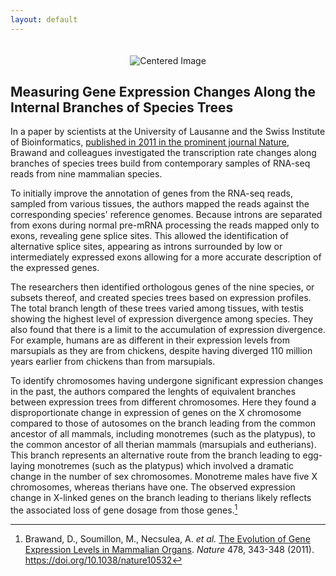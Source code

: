 ```yaml
---
layout: default
---
```


<div id="header" style="text-align: center;">
  <img src="{{ site.baseurl }}/docs/images/header.development.png" alt="Centered Image" style="margin-top: 20px;">
</div>

## Measuring Gene Expression Changes Along the Internal Branches of Species Trees

In a paper by scientists at the University of Lausanne and the Swiss Institute of Bioinformatics, [published in 2011 in the prominent journal Nature](https://doi.org/10.1038/nature10532), Brawand and colleagues investigated the transcription rate changes along branches of species trees build from contemporary samples of RNA-seq reads from nine mammalian species.

To initially improve the annotation of genes from the RNA-seq reads, sampled from various tissues, the authors mapped the reads against the corresponding species' reference genomes. Because introns are separated from exons during normal pre-mRNA processing the reads mapped only to exons, revealing gene splice sites. This allowed the identification of alternative splice sites, appearing as introns surrounded by low or intermediately expressed exons allowing for a more accurate description of the expressed genes.

The researchers then identified orthologous genes of the nine species, or subsets thereof, and created species trees based on expression profiles. The total branch length of these trees varied among tissues, with testis showing the highest level of expression divergence among species. They also found that there is a limit to the accumulation of expression divergence. For example, humans are as different in their expression levels from marsupials as they are from chickens, despite having diverged 110 million years earlier from chickens than from marsupials.

To identify chromosomes having undergone significant expression changes in the past, the authors compared the lenghts of equivalent branches between expression trees from different chromosomes. Here they found a disproportionate change in expression of genes on the X chromosome compared to those of autosomes on the branch leading from the common ancestor of all mammals, including monotremes (such as the platypus), to the common ancestor of all therian mammals (marsupials and eutherians). This branch represents an alternative route from the branch leading to egg-laying monotremes (such as the platypus) which involved a dramatic change in the number of sex chromosomes. Monotreme males have five X chromosomes, whereas therians have one. The observed expression change in X-linked genes on the branch leading to therians likely reflects the associated loss of gene dosage from those genes.[^1]

[^1]: Brawand, D., Soumillon, M., Necsulea, A. *et al.* [The Evolution of Gene Expression Levels in Mammalian Organs](https://doi.org/10.1038/nature10532). *Nature* 478, 343-348 (2011). https://doi.org/10.1038/nature10532









